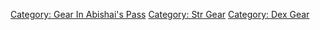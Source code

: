 [Category: Gear In Abishai's
Pass](Category:_Gear_In_Abishai's_Pass "wikilink") [Category: Str
Gear](Category:_Str_Gear "wikilink") [Category: Dex
Gear](Category:_Dex_Gear "wikilink")
